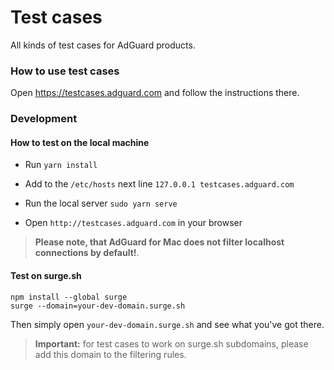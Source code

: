 # Test cases

All kinds of test cases for AdGuard products.

### How to use test cases

Open https://testcases.adguard.com and follow the instructions there.

### Development

#### How to test on the local machine

* Run `yarn install`

* Add to the `/etc/hosts` next line
    `127.0.0.1 testcases.adguard.com`

* Run the local server
    `sudo yarn serve`
    
* Open `http://testcases.adguard.com` in your browser

> **Please note, that AdGuard for Mac does not filter localhost connections by default!**.

#### Test on surge.sh

```
npm install --global surge
surge --domain=your-dev-domain.surge.sh
```

Then simply open `your-dev-domain.surge.sh` and see what you've got there.

> **Important:** for test cases to work on surge.sh subdomains, please add this domain to the filtering rules.